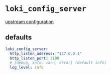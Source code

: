 
# `loki_config_server`

[upstream configuration](https://grafana.com/docs/loki/latest/configuration/#server_config)

## defaults

```yaml
loki_config_server:
  http_listen_address: "127.0.0.1"
  http_listen_port: 3100
  # [debug, info, warn, error] (default info)
  log_level: info
```
